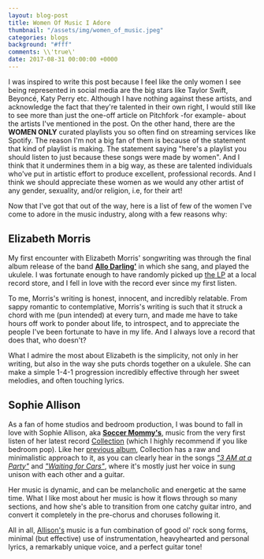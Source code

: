 ```yaml
---
layout: blog-post
title: Women Of Music I Adore
thumbnail: "/assets/img/women_of_music.jpeg"
categories: blogs
background: "#fff"
comments: \\'true\'
date: 2017-08-31 00:00:00 +0000
---
```


I was inspired to write this post because I feel like the only women I see being represented in social media are the big stars like Taylor Swift, Beyoncé, Katy Perry etc. Although I have nothing against these artists, and acknowledge the fact that they\'re talented in their own right, I would still like to see more than just the one-off article on Pitchfork -for example- about the artists I\'ve mentioned in the post.
 On the other hand, there are the **WOMEN ONLY** curated playlists you so often find on streaming services like Spotify. The reason I\'m not a big fan of them is because of the statement that kind of playlist is making. The statement saying "here\'s a playlist you should listen to just because these songs were made by women". And I think that it undermines them in a big way, as these are talented individuals who\'ve put in artistic effort to produce excellent, professional records. And I think we should appreciate these women as we would any other artist of any gender, sexuality, and/or religion, i.e, for their art!

Now that I\'ve got that out of the way, here is a list of few of the women I\'ve come to adore in the music industry, along with a few reasons why:

## Elizabeth Morris
My first encounter with Elizabeth Morris\' songwriting was through the final album release of the band [**Allo Darling\'**](https://open.spotify.com/artist/0cygwaJypZFDlu4NLQTm7b) in which she sang, and played the ukulele. I was fortunate enough to have randomly picked up [the LP](https://open.spotify.com/album/1FosDgVaOv7qsZt9k56o1s)  at a local record store, and I fell in love with the record ever since my first listen.

To me, Morris\'s writing is honest, innocent, and incredibly relatable. From sappy romantic to contemplative, Morris\'s writing is such that it struck a chord with me (pun intended) at every turn, and made me have to take hours off work to ponder about life, to introspect, and to appreciate the people I\'ve been fortunate to have in my life. And I always love a record that does that, who doesn\'t?

What I admire the most about Elizabeth is the simplicity, not only in her writing, but also in the way she puts chords together on a ukulele. She can make a simple 1-4-1 progression incredibly effective through her sweet melodies, and often touching lyrics.


## Sophie Allison
As a fan of home studios and bedroom production, I was bound to fall in love with Sophie Allison, aka [**Soccer Mommy\'s**](https://open.spotify.com/artist/4wXchxfTTggLtzkoUhO86Q), music from the very first listen of her latest record [Collection](https://open.spotify.com/album/1NcmOmza86zn7wt02k9q74) (which I highly recommend if you like bedroom pop). Like her [previous album](https://open.spotify.com/album/0WtsLEGmrrEc1TfGeyLi1N), Collection has a raw and minimalistic approach to it, as you can clearly hear in the songs [*"3 AM at a Party"*](https://open.spotify.com/track/05SS1T78bHkLPEb9VTvEoE) and [*"Waiting for Cars"*](https://open.spotify.com/track/4cJjMJ2fMA7edeEI1xbVFO), where it\'s mostly just her voice in sung unison with each other and a guitar.

Her music is dynamic, and can be melancholic and energetic at the same time. What I like most about her music is how it flows through so many sections, and how she\'s able to transition from one catchy guitar intro, and convert it completely in the pre-chorus and choruses following it.

All in   all, [Allison\'s](https://open.spotify.com/track/3B0vMz20sN9UUwAwcP2QGQ) music is a fun combination of good ol\' rock song forms, minimal (but effective) use of instrumentation, heavyhearted and personal lyrics, a remarkably unique voice, and a perfect guitar tone!
